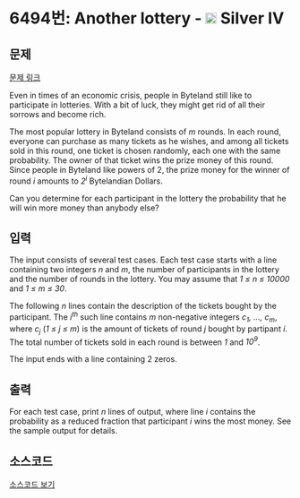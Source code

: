 # 6494번: Another lottery - <img src="https://static.solved.ac/tier_small/7.svg" style="height:20px" /> Silver IV

<!-- performance -->

<!-- 문제 제출 후 깃허브에 푸시를 했을 때 제출한 코드의 성능이 입력될 공간입니다.-->

<!-- end -->

## 문제

[문제 링크](https://boj.kr/6494)


<p>Even in times of an economic crisis, people in Byteland still like to participate in lotteries. With a bit of luck, they might get rid of all their sorrows and become rich.</p>

<p>The most popular lottery in Byteland consists of <em>m</em> rounds. In each round, everyone can purchase as many tickets as he wishes, and among all tickets sold in this round, one ticket is chosen randomly, each one with the same probability. The owner of that ticket wins the prize money of this round. Since people in Byteland like powers of 2, the prize money for the winner of round <em>i</em> amounts to <em>2<sup>i</sup></em> Bytelandian Dollars.</p>

<p>Can you determine for each participant in the lottery the probability that he will win more money than anybody else?</p>



## 입력


<p>The input consists of several test cases. Each test case starts with a line containing two integers <em>n</em> and <em>m</em>, the number of participants in the lottery and the number of rounds in the lottery. You may assume that <em>1 ≤ n ≤ 10000</em> and <em>1 ≤ m ≤ 30</em>.</p>

<p>The following <em>n</em> lines contain the description of the tickets bought by the participant. The <em>i<sup>th</sup></em> such line contains <em>m</em> non-negative integers <em>c<sub>1</sub>, ..., c<sub>m</sub></em>, where <em>c<sub>j</sub></em> (<em>1 ≤ j ≤ m</em>) is the amount of tickets of round <em>j</em> bought by partipant <em>i</em>. The total number of tickets sold in each round is between <em>1</em> and <em>10<sup>9</sup></em>.</p>

<p>The input ends with a line containing 2 zeros.</p>



## 출력


<p>For each test case, print <em>n</em> lines of output, where line <em>i</em> contains the probability as a reduced fraction that participant <em>i</em> wins the most money. See the sample output for details.</p>



## 소스코드

[소스코드 보기](Another%20lottery.cpp)